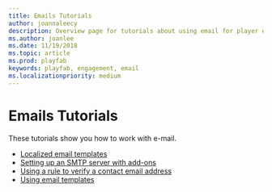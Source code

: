 ```yaml
---
title: Emails Tutorials
author: joannaleecy
description: Overview page for tutorials about using email for player engagement in PlayFab.
ms.author: joanlee
ms.date: 11/19/2018
ms.topic: article
ms.prod: playfab
keywords: playfab, engagement, email
ms.localizationpriority: medium
---
```


# Emails Tutorials

These tutorials show you how to work with e-mail.

- [Localized email templates](localized-email-templates.md)
- [Setting up an SMTP server with add-ons](setting-up-an-smtp-server-with-add-ons.md)
- [Using a rule to verify a contact email address](using-a-rule-to-verify-a-contact-email-address.md)
- [Using email templates](using-email-templates-to-send-an-account-recovery-email.md)